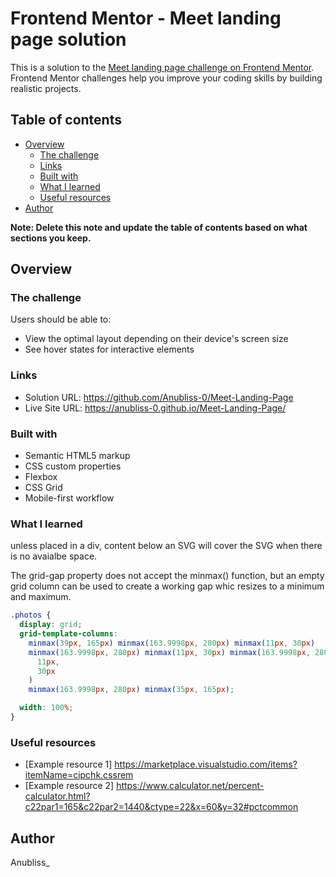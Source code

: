 # Frontend Mentor - Meet landing page solution

This is a solution to the [Meet landing page challenge on Frontend Mentor](https://www.frontendmentor.io/challenges/meet-landing-page-rbTDS6OUR). Frontend Mentor challenges help you improve your coding skills by building realistic projects. 

## Table of contents

- [Overview](#overview)
  - [The challenge](#the-challenge)
  - [Links](#links)
  - [Built with](#built-with)
  - [What I learned](#what-i-learned)
  - [Useful resources](#useful-resources)
- [Author](#author)


**Note: Delete this note and update the table of contents based on what sections you keep.**

## Overview

### The challenge

Users should be able to:

- View the optimal layout depending on their device's screen size
- See hover states for interactive elements



### Links

- Solution URL: https://github.com/Anubliss-0/Meet-Landing-Page
- Live Site URL: https://anubliss-0.github.io/Meet-Landing-Page/


### Built with

- Semantic HTML5 markup
- CSS custom properties
- Flexbox
- CSS Grid
- Mobile-first workflow


### What I learned

unless placed in a div, content below an SVG will cover the SVG when there is no avaialbe space.

The grid-gap property does not accept the minmax() function, but an empty grid column can be used to create a working gap whic resizes to a minimum and maximum.


```css
.photos {
  display: grid;
  grid-template-columns:
    minmax(39px, 165px) minmax(163.9998px, 280px) minmax(11px, 30px)
    minmax(163.9998px, 280px) minmax(11px, 30px) minmax(163.9998px, 280px) minmax(
      11px,
      30px
    )
    minmax(163.9998px, 280px) minmax(35px, 165px);

  width: 100%;
}
```

### Useful resources

- [Example resource 1] https://marketplace.visualstudio.com/items?itemName=cipchk.cssrem
- [Example resource 2] https://www.calculator.net/percent-calculator.html?c22par1=165&c22par2=1440&ctype=22&x=60&y=32#pctcommon


## Author
Anubliss_


